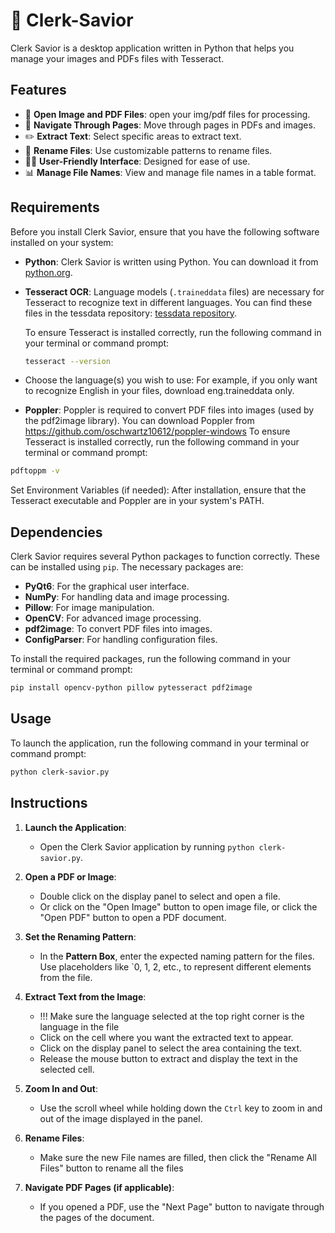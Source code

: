 # 🌟 Clerk-Savior

Clerk Savior is a desktop application written in Python that helps you manage your images and PDFs files with Tesseract. 

## Features

- 📂 **Open Image and PDF Files**: open your img/pdf files for processing.
- 📄 **Navigate Through Pages**: Move through pages in PDFs and images.
- ✏️ **Extract Text**: Select specific areas to extract text.
- 📝 **Rename Files**: Use customizable patterns to rename files.
- 👩‍💻 **User-Friendly Interface**: Designed for ease of use.
- 📊 **Manage File Names**: View and manage file names in a table format.

## Requirements

Before you install Clerk Savior, ensure that you have the following software installed on your system:

- **Python**: Clerk Savior is written using Python. You can download it from [python.org](https://www.python.org/downloads/).
  
- **Tesseract OCR**: Language models (`.traineddata` files) are necessary for Tesseract to recognize text in different languages. You can find these files in the tessdata repository: [tessdata repository](https://github.com/tesseract-ocr/tessdata).

  To ensure Tesseract is installed correctly, run the following command in your terminal or command prompt:

  ```bash
  tesseract --version
  ```
- Choose the language(s) you wish to use:
For example, if you only want to recognize English in your files, download eng.traineddata only.
- **Poppler**: Poppler is required to convert PDF files into images (used by the pdf2image library).
You can download Poppler from https://github.com/oschwartz10612/poppler-windows
To ensure Tesseract is installed correctly, run the following command in your terminal or command prompt:

```bash
pdftoppm -v
```

Set Environment Variables (if needed):
After installation, ensure that the Tesseract executable and Poppler are in your system's PATH.

## Dependencies
Clerk Savior requires several Python packages to function correctly. These can be installed using `pip`. The necessary packages are:

- **PyQt6**: For the graphical user interface.
- **NumPy**: For handling  data and image processing.
- **Pillow**: For image manipulation.
- **OpenCV**: For advanced image processing.
- **pdf2image**: To convert PDF files into images.
- **ConfigParser**: For handling configuration files.

To install the required packages, run the following command in your terminal or command prompt:

```bash
pip install opencv-python pillow pytesseract pdf2image
```
## Usage
To launch the application, run the following command in your terminal or command prompt:
```bash
python clerk-savior.py
```

## Instructions 

1. **Launch the Application**:
   - Open the Clerk Savior application by running `python clerk-savior.py`.

2. **Open a PDF or Image**:
   - Double click on the display panel to select and open a file. 
   - Or click on the "Open Image" button to open image file, or click the "Open PDF" button to open a PDF document.

3. **Set the Renaming Pattern**:
   - In the **Pattern Box**, enter the expected naming pattern for the files. Use placeholders like `$0$, $1$, $2$, etc., to represent different elements from the file.


4. **Extract Text from the Image**:
   - !!! Make sure the language selected at the top right corner is the language in the file
   - Click on the cell where you want the extracted text to appear.
   - Click on the display panel to select the area containing the text.
   - Release the mouse button to extract and display the text in the selected cell. 

5. **Zoom In and Out**:
   - Use the scroll wheel while holding down the `Ctrl` key to zoom in and out of the image displayed in the panel.

6. **Rename Files**:
   - Make sure the new File names are filled, then click the "Rename All Files" button to rename all the files 

7. **Navigate PDF Pages (if applicable)**:
   - If you opened a PDF, use the "Next Page" button to navigate through the pages of the document.



